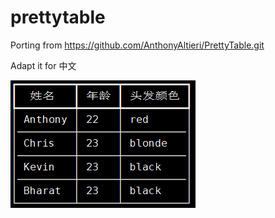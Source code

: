 # prettytable

Porting from https://github.com/AnthonyAltieri/PrettyTable.git

Adapt it for 中文

![image](https://raw.githubusercontent.com/eyotang/prettytable/master/prettytable.png)
